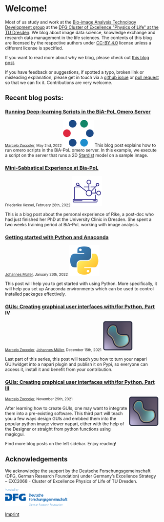 # Welcome!
Most of us study and work at the [Bio-image Analysis Technology Development group](https://physics-of-life.tu-dresden.de/bia) at the [DFG Cluster of Excellence "Physics of Life" at the TU Dresden](https://physics-of-life.tu-dresden.de/).
We blog about image data science, knowledge exchange and research data management in the life sciences. The contents of this blog are licensed by the respective authors under [CC-BY 4.0](https://creativecommons.org/licenses/by/4.0/) license unless a different license is specified.

If you want to read more about why we blog, please check out [this blog post](robert_haase/why_we_blog/readme.md).

If you have feedback or suggestions, if spotted a typo, broken link or misleading explanation, please get in touch via a
[github issue](https://github.com/BiAPoL/blog/issues) or
[pull request](https://github.com/BiAPoL/blog/pulls) so that we can fix it. Contributions are very welcome.

## Recent blog posts:

### [Running Deep-learning Scripts in the BiA-PoL Omero Server](marcelo_zoccoler/omero_scripts/readme)
<small>[Marcelo Zoccoler](marcelo_zoccoler/readme), May 2nd, 2022</small>
<img src="images/ome-logomark.png" width="100" float="right">
This blog post explains how to run omero scripts in the BiA-PoL omero server. In this example, we execute a script on the server that runs a 2D [Stardist](https://github.com/stardist/stardist) model on a sample image.


### [Mini-Sabbatical Experience at Bia-PoL](marcelo_zoccoler/mini_sabbatical_rike/readme)
<small>Friederike Kessel, February 28th, 2022</small>
<img src="images/2290861_computer_laptop_network_notebook_share_icon.png" width="100" float="right">

This is a blog post about the personal experience of Rike, a post-doc who had just finished her PhD at the University Clinic in Dresden. She spent a two weeks training period at BiA-PoL working with image analysis.


### [Getting started with Python and Anaconda](johannes_mueller/anaconda_getting_started/readme)
<small>[Johannes Müller](johannes_mueller/Readme), January 26th, 2022</small>
<img src="images/python_logo.png" width="100" float="right">


This post will help you to get started with using Python. More specifically, it will help you set up Anaconda environments which can be used to control installed packages effectively.


### [GUIs: Creating graphical user interfaces with/for Python, Part IV](marcelo_zoccoler/entry_user_interf4/Readme)
<small>[Marcelo Zoccoler](marcelo_zoccoler/readme), [Johannes Müller](/johannes_mueller/Readme), December 15th, 2021</small>
<img src="images/napari_logo.png"  width="100" float="right">

Last part of this series, this post will teach you how to turn your napari GUI/widget into a napari plugin and publish it on Pypi, so everyone can access it, install it and benefit from your contribution.


### [GUIs: Creating graphical user interfaces with/for Python, Part III](marcelo_zoccoler/entry_user_interf3/Readme)
<small>[Marcelo Zoccoler](marcelo_zoccoler/readme), November 29th, 2021</small>
<img style="float: right; height:100px; width:100px" src="images/napari_logo.png" width="100" float="right">

After learning how to create GUIs, one may want to integrate them into a pre-existing software. This third part will teach you a few ways design GUIs and embbed them into the popular python image viewer napari, either with the help of the Designer or straight from python functions using magicgui.


Find more blog posts on the left sidebar.
Enjoy reading!

## Acknowledgements
We acknowledge the support by the Deutsche Forschungsgemeinschaft (DFG, German Research Foundation) under Germany’s Excellence Strategy – EXC2068 - Cluster of Excellence Physics of Life of TU Dresden.

<img style="height:60px" src="images/dfg_logo.png">

[Imprint](imprint.md)

